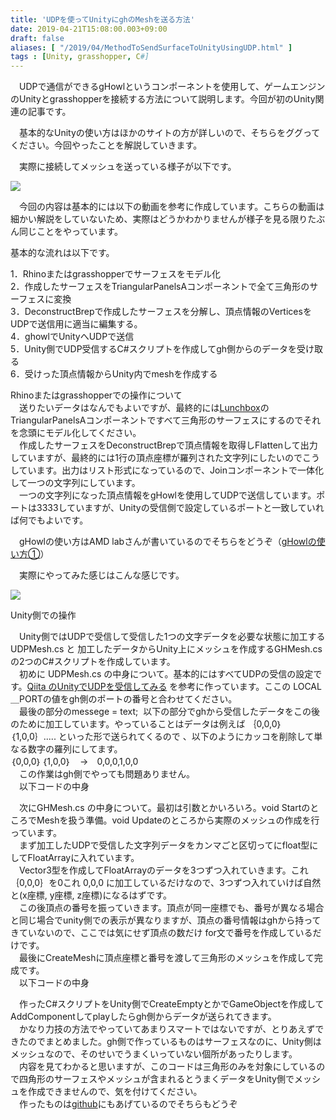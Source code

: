 ```yaml
---
title: 'UDPを使ってUnityにghのMeshを送る方法'
date: 2019-04-21T15:08:00.003+09:00
draft: false
aliases: [ "/2019/04/MethodToSendSurfaceToUnityUsingUDP.html" ]
tags : [Unity, grasshopper, C#]
---
```


　UDPで通信ができるgHowlというコンポーネントを使用して、ゲームエンジンのUnityとgrasshopperを接続する方法について説明します。今回が初のUnity関連の記事です。

　基本的なUnityの使い方はほかのサイトの方が詳しいので、そちらをググってください。今回やったことを解説していきます。

　実際に接続してメッシュを送っている様子が以下です。

  

[![](https://3.bp.blogspot.com/-JOQY2UbklfQ/XLv1YDUcymI/AAAAAAAABn8/KnFXduxbYJIIJB2PiRUt7_a1uUJY9VxwQCLcBGAs/s640/test.gif)](https://3.bp.blogspot.com/-JOQY2UbklfQ/XLv1YDUcymI/AAAAAAAABn8/KnFXduxbYJIIJB2PiRUt7_a1uUJY9VxwQCLcBGAs/s1600/test.gif)

  
　今回の内容は基本的には以下の動画を参考に作成しています。こちらの動画は細かい解説をしていないため、実際はどうかわかりませんが様子を見る限りたぶん同じことをやっています。  
  

  
基本的な流れは以下です。  
  
1．Rhinoまたはgrasshopperでサーフェスをモデル化  
2．作成したサーフェスをTriangularPanelsAコンポーネントで全て三角形のサーフェスに変換  
3．DeconstructBrepで作成したサーフェスを分解し、頂点情報のVerticesをUDPで送信用に適当に編集する。  
4．ghowlでUnityへUDPで送信  
5．Unity側でUDP受信するC#スクリプトを作成してgh側からのデータを受け取る  
6．受けった頂点情報からUnity内でmeshを作成する  
  
  
Rhinoまたはgrasshopperでの操作について  
　送りたいデータはなんでもよいですが、最終的には[Lunchbox](https://www.food4rhino.com/app/lunchbox)のTriangularPanelsAコンポーネントですべて三角形のサーフェスにするのでそれを念頭にモデル化してください。  
　作成したサーフェスをDeconstructBrepで頂点情報を取得しFlattenして出力していますが、最終的には1行の頂点座標が羅列された文字列にしたいのでこうしています。出力はリスト形式になっているので、Joinコンポーネントで一体化して一つの文字列にしています。  
　一つの文字列になった頂点情報をgHowlを使用してUDPで送信しています。ポートは3333していますが、Unityの受信側で設定しているポートと一致していれば何でもよいです。  

　gHowlの使い方はAMD labさんが書いているのでそちらをどうぞ（[gHowlの使い方①](https://amdlaboratory.com/amdblog/grasshopperghowl%E3%81%AE%E4%BD%BF%E3%81%84%E6%96%B9%E2%91%A0/)）

　実際にやってみた感じはこんな感じです。  

[![](https://2.bp.blogspot.com/-BXztLgMM4IY/XLv-X12LIjI/AAAAAAAABoc/b8aorXbARWM2px5dLCJiOQylAnaihNCCQCLcBGAs/s640/%25E3%2582%25AD%25E3%2583%25A3%25E3%2583%2597%25E3%2583%2581%25E3%2583%25A3.PNG)](https://2.bp.blogspot.com/-BXztLgMM4IY/XLv-X12LIjI/AAAAAAAABoc/b8aorXbARWM2px5dLCJiOQylAnaihNCCQCLcBGAs/s1600/%25E3%2582%25AD%25E3%2583%25A3%25E3%2583%2597%25E3%2583%2581%25E3%2583%25A3.PNG)

  
Unity側での操作  

　Unity側ではUDPで受信して受信した1つの文字データを必要な状態に加工するUDPMesh.cs と 加工したデータからUnity上にメッシュを作成するGHMesh.cs の2つのC#スクリプトを作成しています。  
　初めに UDPMesh.cs の中身について。基本的にはすべてUDPの受信の設定です。[Qiita のUnityでUDPを受信してみる](https://qiita.com/nenjiru/items/8fa8dfb27f55c0205651) を参考に作っています。ここの LOCAL＿PORTの値をgh側のポートの番号と合わせてください。  
　最後の部分のmessege = text;  以下の部分でghから受信したデータをこの後のために加工しています。やっていることはデータは例えば ｛0,0,0｝｛1,0,0｝..... といった形で送られてくるので 、以下のようにカッコを削除して単なる数字の羅列にしてます。  
｛0,0,0｝｛1,0,0｝　→　0,0,0,1,0,0  
　この作業はgh側でやっても問題ありません。  
　以下コードの中身  
  

　次にGHMesh.cs の中身について。最初は引数とかいろいろ。void StartのところでMeshを扱う準備。void Updateのところから実際のメッシュの作成を行っています。  
　まず加工したUDPで受信した文字列データをカンマごと区切ってにfloat型にしてFloatArrayに入れています。  
　Vector3型を作成してFloatArrayのデータを3つずつ入れていきます。これ｛0,0,0｝を0これ 0,0,0 に加工しているだけなので、3つずつ入れていけば自然と(x座標, y座標, z座標)になるはずです。  
　この後頂点の番号を振っていきます。頂点が同一座標でも、番号が異なる場合と同じ場合でunity側での表示が異なりますが、頂点の番号情報はghから持ってきていないので、ここでは気にせず頂点の数だけ for文で番号を作成しているだけです。  
　最後にCreateMeshに頂点座標と番号を渡して三角形のメッシュを作成して完成です。  
　以下コードの中身  
  

  

　作ったC#スクリプトをUnity側でCreateEmptyとかでGameObjectを作成してAddComponentしてplayしたらgh側からデータが送られてきます。  
　かなり力技の方法でやっていてあまりスマートではないですが、とりあえずできたのでまとめました。gh側で作っているものはサーフェスなのに、Unity側はメッシュなので、そのせいでうまくいっていない個所があったりします。  
　内容を見てわかると思いますが、このコードは三角形のみを対象にしているので四角形のサーフェスやメッシュが含まれるとうまくデータをUnity側でメッシュを作成できませんので、気を付けてください。  
　作ったものは[github](https://github.com/hrntsm/UnityGH)にもあげているのでそちらもどうぞ